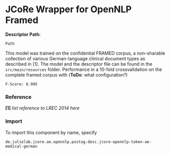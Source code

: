 # JCoRe Wrapper for OpenNLP Framed  

**Descriptor Path**:
```
Path
```

This model was trained on the confidential FRAMED corpus, a non-sharable collection of various German-language clinical
document types as described in [1].
The model and the descriptor file can be found in the `src/main/resources` folder.
Performance in a 10-fold crossvalidation on the complete framed corpus with (**ToDo**: what configuration?)
```
F-Score: 0.995
```
### Reference
**[1]** *list reference to LREC 2014 here*

### Import
To import this component by name, specify

<code>de.julielab.jcore.ae.opennlp.postag.desc.jcore-opennlp-token-ae-medical-german</code>

